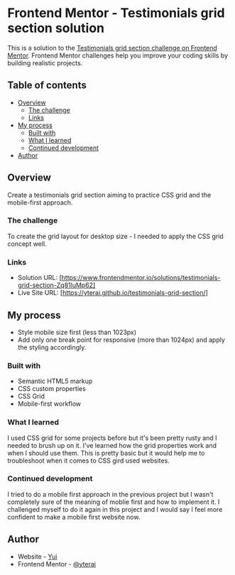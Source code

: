 # Frontend Mentor - Testimonials grid section solution

This is a solution to the [Testimonials grid section challenge on Frontend Mentor](https://www.frontendmentor.io/challenges/testimonials-grid-section-Nnw6J7Un7). Frontend Mentor challenges help you improve your coding skills by building realistic projects. 

## Table of contents

- [Overview](#overview)
  - [The challenge](#the-challenge)
  - [Links](#links)
- [My process](#my-process)
  - [Built with](#built-with)
  - [What I learned](#what-i-learned)
  - [Continued development](#continued-development)
- [Author](#author)


## Overview

Create a testimonials grid section aiming to practice CSS grid and the mobile-first approach.

### The challenge

To create the grid layout for desktop size - I needed to apply the CSS grid concept well.

### Links

- Solution URL: [https://www.frontendmentor.io/solutions/testimonials-grid-section-Zq81luMp62]
- Live Site URL: [https://yterai.github.io/testimonials-grid-section/]

## My process

- Style mobile size first (less than 1023px)
- Add only one break point for responsive (more than 1024px) and apply the styling accordingly.

### Built with

- Semantic HTML5 markup
- CSS custom properties
- CSS Grid
- Mobile-first workflow

### What I learned

I used CSS grid for some projects before but it's been pretty rusty and I needed to brush up on it. I've learned how the grid properties work and when I should use them. This is pretty basic but it would help me to troubleshoot when it comes to CSS gird used websites.

### Continued development

I tried to do a mobile first approach in the previous project but I wasn't completely sure of the meaning of moblie first and how to implement it. I challenged myself to do it again in this project and I would say I feel more confident to make a mobile first website now.


## Author

- Website - [Yui](https://yterai.github.io/testimonials-grid-section/)
- Frontend Mentor - [@yterai](https://www.frontendmentor.io/profile/yterai)


